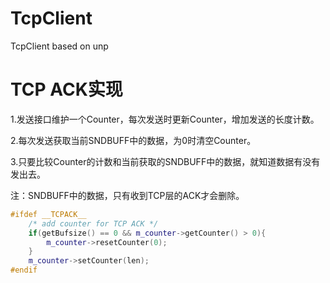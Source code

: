 # TcpClient
TcpClient based on unp

# TCP ACK实现
1.发送接口维护一个Counter，每次发送时更新Counter，增加发送的长度计数。

2.每次发送获取当前SNDBUFF中的数据，为0时清空Counter。

3.只要比较Counter的计数和当前获取的SNDBUFF中的数据，就知道数据有没有发出去。

注：SNDBUFF中的数据，只有收到TCP层的ACK才会删除。

```C++
#ifdef __TCPACK__
    /* add counter for TCP ACK */
    if(getBufsize() == 0 && m_counter->getCounter() > 0){
        m_counter->resetCounter(0);
    }
    m_counter->setCounter(len);
#endif
```
